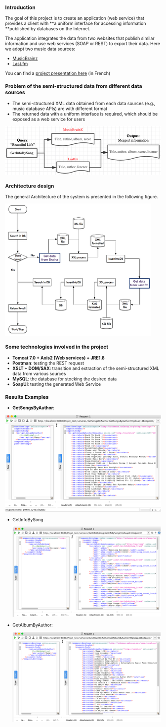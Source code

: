 ### Introduction

The goal of this project is to create an application (web service) that provides a client with **a uniform interface for accessing information **published by databases on the Internet.

The application integrates the data from two websites that publish similar information and use web services (SOAP or REST) to export their data. Here we adopt two music data sources:

- [MusicBrainz](https://musicbrainz.org/doc/MusicBrainz_API)
- [Last.fm](https://www.last.fm/api)

You can find a [project presentation here](./Presentation_Semi_structured_XML.pdf) (in French)



### Problem of the semi-structured data from different data sources

- The semi-structured XML data obtained from each data sources (e.g., music database APIs) are with different format
- The returned data with a uniform interface is required, which should be exposed as a web service for users

<img src="./figures/semi_structure_data_example.png" alt="xml_various_sources" style="zoom:58%;" />

### Architecture design

The general Architecture of the system is presented in the following figure.

<img src="./figures/system_inner_structure.png" alt="system_inner_structure" style="zoom:58%;" />



### Some technologies involved in the project 

- **Tomcat 7.0 + Axis2 (Web services) + JRE1.8**
- **Postman**: testing the REST request
- **XSLT + DOM/SAX**: transition and extraction of the semi-structured XML data from various sources
- **MySQL**: the database for stocking the desired data
- **SoapUI**: testing the generated Web Service



### Results Examples

- **GetSongsByAuthor**:

<img src="./figures/getsongsbyauthor.png" alt="getsongsbyauthor" style="zoom:58%;" align="" />

- GetInfoBySong

  <img src="./figures/getinfobysong.png" alt="getinfobysong" style="zoom:58%;" />

- GetAlbumByAuthor:

  <img src="./figures/getalbumsbyauthor.png" alt="getalbumsbyauthor" style="zoom:58%;" />

